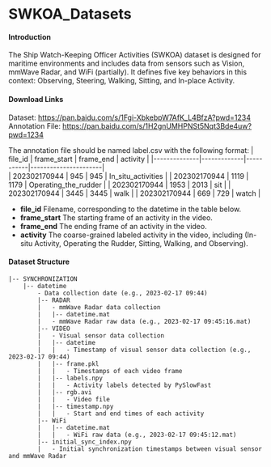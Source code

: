 # SWKOA_Datasets

#### Introduction
The Ship Watch-Keeping Officer Activities (SWKOA) dataset is designed for maritime environments and includes data from sensors such as Vision, mmWave Radar, and WiFi (partially). It defines five key behaviors in this context: Observing, Steering, Walking, Sitting, and In-place Activity.


#### Download Links
Dataset: https://pan.baidu.com/s/1Fgi-XbkebpW7AfK_L4BfzA?pwd=1234 <br>
Annotation File: https://pan.baidu.com/s/1H2gnUMHPNSt5Nqt3Bde4uw?pwd=1234 

The annotation file should be named label.csv with the following format:
|    file_id   | frame_start | frame_end |       activity       |
|--------------|-------------|-----------|----------------------|          
| 202302170944 |     945     |    945    | In_situ_activities   |
| 202302170944 |     1119    |    1179   | Operating_the_rudder |
| 202302170944 |     1953    |    2013   | sit                  |
| 202302170944 |     3445    |    3445   | walk                 |
| 202302170944 |     669     |    729    | watch                |

- **file_id** Filename, corresponding to the datetime in the table below.
- **frame_start** The starting frame of an activity in the video.
- **frame_end** The ending frame of an activity in the video.
- **activity** The coarse-grained labeled activity in the video, including (In-situ Activity, Operating the Rudder, Sitting, Walking, and Observing).

#### Dataset Structure

```
|-- SYNCHRONIZATION
    |-- datetime
        - Data collection date (e.g., 2023-02-17 09:44)
        |-- RADAR 
        |   - mmWave Radar data collection
        |   |-- datetime.mat
        |   - mmWave Radar raw data (e.g., 2023-02-17 09:45:16.mat)
        |-- VIDEO
        |   - Visual sensor data collection
        |   |-- datetime
        |   |   - Timestamp of visual sensor data collection (e.g., 2023-02-17 09:44)
        |   |-- frame.pkl
        |   |   - Timestamps of each video frame
        |   |-- labels.npy
        |   |   - Activity labels detected by PySlowFast
        |   |-- rgb.avi
        |   |   - Video file
        |   |-- timestamp.npy
        |   |   - Start and end times of each activity
        |-- WiFi
        |   |-- datetime.mat
        |   |   - WiFi raw data (e.g., 2023-02-17 09:45:12.mat)
        |-- initial_sync_index.npy
        |   - Initial synchronization timestamps between visual sensor and mmWave Radar
```
